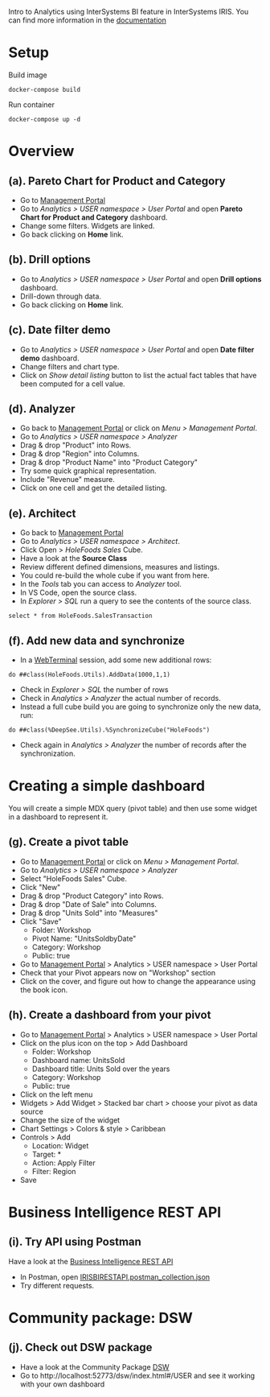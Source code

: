 Intro to Analytics using InterSystems BI feature in InterSystems IRIS. You can find more information in the [documentation](https://docs.intersystems.com/iris20221/csp/docbook/DocBook.UI.Page.cls?KEY=PAGE_bi)

# Setup
Build image
```
docker-compose build
```

Run container
```
docker-compose up -d
```

# Overview
## (a). Pareto Chart for Product and Category
* Go to [Management Portal](http://localhost:52773/csp/sys/UtilHome.csp)
* Go to *Analytics > USER namespace > User Portal*  and open **Pareto Chart for Product and Category** dashboard.
* Change some filters. Widgets are linked.
* Go back clicking on **Home** link.

## (b). Drill options
* Go to *Analytics > USER namespace > User Portal*  and open **Drill options** dashboard.
* Drill-down through data.
* Go back clicking on **Home** link.

## (c). Date filter demo
* Go to *Analytics > USER namespace > User Portal*  and open **Date filter demo** dashboard.
* Change filters and chart type.
* Click on *Show detail listing* button to list the actual fact tables that have been computed for a cell value.

## (d). Analyzer
* Go back to [Management Portal](http://localhost:52773/csp/sys/UtilHome.csp) or click on *Menu > Management Portal*. 
* Go to *Analytics > USER namespace > Analyzer*
* Drag & drop "Product" into Rows.
* Drag & drop "Region" into Columns.
* Drag & drop "Product Name" into "Product Category"
* Try some quick graphical representation.
* Include "Revenue" measure.
* Click on one cell and get the detailed listing.

## (e). Architect
* Go back to [Management Portal](http://localhost:52773/csp/sys/UtilHome.csp)
* Go to *Analytics > USER namespace > Architect*.
* Click Open > *HoleFoods Sales* Cube.
* Have a look at the **Source Class**
* Review different defined dimensions, measures and listings.
* You could re-build the whole cube if you want from here.
* In the *Tools* tab you can access to *Analyzer* tool.
* In VS Code, open the source class.
* In *Explorer > SQL* run a query to see the contents of the source class.
```
select * from HoleFoods.SalesTransaction
```

## (f). Add new data and synchronize
* In a [WebTerminal](http://localhost:52773/terminal/) session, add some new additional rows:
```
do ##class(HoleFoods.Utils).AddData(1000,1,1)
```
* Check in *Explorer > SQL* the number of rows
* Check in *Analytics > Analyzer* the actual number of records.
* Instead a full cube build you are going to synchronize only the new data, run:
```
do ##class(%DeepSee.Utils).%SynchronizeCube("HoleFoods")
```
* Check again in *Analytics > Analyzer* the number of records after the synchronization.


# Creating a simple dashboard
You will create a simple MDX query (pivot table) and then use some widget in a dashboard to represent it.

## (g). Create a pivot table
* Go to [Management Portal](http://localhost:52773/csp/sys/UtilHome.csp) or click on *Menu > Management Portal*. 
* Go to *Analytics > USER namespace > Analyzer*
* Select "HoleFoods Sales" Cube.
* Click "New"
* Drag & drop "Product Category" into Rows.
* Drag & drop "Date of Sale" into Columns.
* Drag & drop "Units Sold" into "Measures"
* Click "Save"
  * Folder: Workshop
  * Pivot Name: "UnitsSoldbyDate"
  * Category: Workshop
  * Public: true
* Go to [Management Portal](http://localhost:52773/csp/sys/UtilHome.csp) > Analytics > USER namespace > User Portal
* Check that your Pivot appears now on "Workshop" section
* Click on the cover, and figure out how to change the appearance using the book icon.

## (h). Create a dashboard from your pivot
* Go to [Management Portal](http://localhost:52773/csp/sys/UtilHome.csp) > Analytics > USER namespace > User Portal
* Click on the plus icon on the top > Add Dashboard
  * Folder: Workshop
  * Dashboard name: UnitsSold
  * Dashboard title: Units Sold over the years
  * Category: Workshop
  * Public: true
* Click on the left menu
* Widgets > Add Widget > Stacked bar chart > choose your pivot as data source
* Change the size of the widget
* Chart Settings > Colors & style > Caribbean
* Controls > Add
  * Location: Widget
  * Target: *
  * Action: Apply Filter
  * Filter: Region
* Save


# Business Intelligence REST API
## (i). Try API using Postman
Have a look at the [Business Intelligence REST API](https://docs.intersystems.com/iris20221/csp/docbook/DocBook.UI.Page.cls?KEY=D2CLIENT_rest_api)
* In Postman, open [IRISBIRESTAPI.postman_collection.json](./IRISBIRESTAPI.postman_collection.json)
* Try different requests.

# Community package: DSW
## (j). Check out DSW package
* Have a look at the Community Package [DSW](https://openexchange.intersystems.com/package/DeepSeeWeb)
* Go to http://localhost:52773/dsw/index.html#/USER and see it working with your own dashboard 
